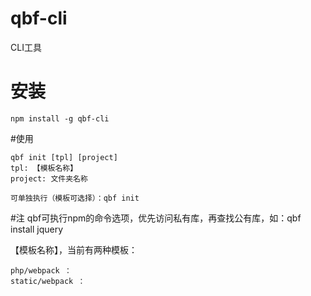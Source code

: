 # qbf-cli
   CLI工具
# 安装
   ```
   npm install -g qbf-cli
   ```
#使用
   ```
   qbf init [tpl] [project]
   tpl: 【模板名称】
   project: 文件夹名称

   可单独执行（模板可选择）：qbf init
   ```
#注
	qbf可执行npm的命令选项，优先访问私有库，再查找公有库，如：qbf install jquery

【模板名称】，当前有两种模板：
```
php/webpack ： 
static/webpack ： 
```
